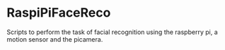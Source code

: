 # RaspiPiFaceReco
Scripts to perform the task of facial recognition using the raspberry pi, a motion sensor and the picamera.
